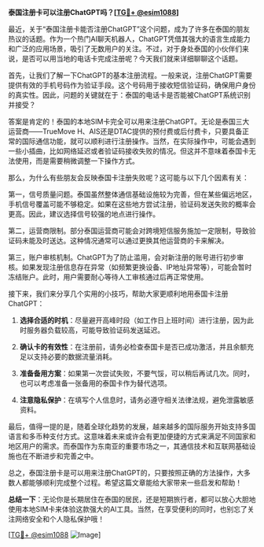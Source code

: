 **泰国注册卡可以注册ChatGPT吗？[[TG💪+ @esim1088](https://t.me/s/esim1088)]**

最近，关于“泰国注册卡能否注册ChatGPT”这个问题，成为了许多在泰国的朋友热议的话题。作为一个热门AI聊天机器人，ChatGPT凭借其强大的语言生成能力和广泛的应用场景，吸引了无数用户的关注。不过，对于身处泰国的小伙伴们来说，是否可以用当地的电话卡完成注册呢？今天我们就来详细聊聊这个话题。

首先，让我们了解一下ChatGPT的基本注册流程。一般来说，注册ChatGPT需要提供有效的手机号码作为验证手段。这个号码用于接收短信验证码，确保用户身份的真实性。因此，问题的关键就在于：泰国的电话卡是否能被ChatGPT系统识别并接受？

答案是肯定的！泰国的本地SIM卡完全可以用来注册ChatGPT。无论是泰国三大运营商——TrueMove H、AIS还是DTAC提供的预付费或后付费卡，只要具备正常的国际通信功能，就可以顺利进行注册操作。当然，在实际操作中，可能会遇到一些小插曲，比如网络延迟或者验证码接收失败的情况。但这并不意味着泰国卡无法使用，而是需要稍微调整一下操作方式。

那么，为什么有些朋友会反映泰国卡注册失败呢？这可能与以下几个因素有关：

第一，信号质量问题。泰国虽然整体通信基础设施较为完善，但在某些偏远地区，手机信号覆盖可能不够稳定。如果在这些地方尝试注册，验证码发送失败的概率会更高。因此，建议选择信号较强的地点进行操作。

第二，运营商限制。部分泰国运营商可能会对跨境短信服务施加一定限制，导致验证码未能及时送达。这种情况通常可以通过更换其他运营商的卡来解决。

第三，账户审核机制。ChatGPT为了防止滥用，会对新注册的账号进行初步审核。如果发现注册信息存在异常（如频繁更换设备、IP地址异常等），可能会暂时冻结账户。此时，用户需要耐心等待人工审核通过后再正常使用。

接下来，我们来分享几个实用的小技巧，帮助大家更顺利地用泰国卡注册ChatGPT：

1. **选择合适的时机**：尽量避开高峰时段（如工作日上班时间）进行注册，因为此时服务器负载较高，可能导致验证码发送延迟。

2. **确认卡的有效性**：在注册前，请务必检查泰国卡是否已成功激活，并且余额充足以支持必要的数据流量消耗。

3. **准备备用方案**：如果第一次尝试失败，不要气馁，可以稍后再试几次。同时，也可以考虑准备一张备用的泰国卡作为替代选项。

4. **注意隐私保护**：在填写个人信息时，请务必遵守相关法律法规，避免泄露敏感资料。

最后，值得一提的是，随着全球化趋势的发展，越来越多的国际服务开始支持多国语言和多币种支付方式。这意味着未来或许会有更加便捷的方式来满足不同国家和地区用户的需求。而泰国作为东南亚的重要市场之一，其通信技术和互联网基础设施也在不断进步和完善之中。

总之，泰国注册卡是可以用来注册ChatGPT的，只要按照正确的方法操作，大多数人都能够顺利完成整个过程。希望这篇文章能给大家带来一些启发和帮助！

**总结一下**：无论你是长期居住在泰国的居民，还是短期旅行者，都可以放心大胆地使用本地SIM卡来体验这款强大的AI工具。当然，在享受便利的同时，也别忘了关注网络安全和个人隐私保护哦！

[[TG💪+ @esim1088](https://t.me/s/esim1088) ![Image](https://i.postimg.cc/4NQfJmqS/Snipaste-2025-05-13-00-14-12.png)]